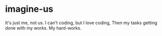 # imagine-us
It's just me, not us.
I can't coding,
but
I love coding,
Then my tasks getting done
with my works.
My hard-works.
